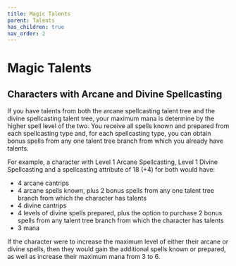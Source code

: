 ```yaml
---
title: Magic Talents
parent: Talents
has_children: true
nav_order: 2
---
```


# Magic Talents

## Characters with Arcane and Divine Spellcasting
If you have talents from both the arcane spellcasting talent tree and the divine spellcasting talent tree, your maximum mana is determine by the higher spell level of the two. You receive all spells known and prepared from each spellcasting type and, for each spellcasting type, you can obtain bonus spells from any one talent tree branch from which you already have talents.

For example, a character with Level 1 Arcane Spellcasting, Level 1 Divine Spellcasting and a spellcasting attribute of 18 (+4) for both would have:
* 4 arcane cantrips
* 4 arcane spells known, plus 2 bonus spells from any one talent tree branch from which the character has talents
* 4 divine cantrips
* 4 levels of divine spells prepared, plus the option to purchase 2 bonus spells from any talent tree branch from which the character has talents
* 3 mana

If the character were to increase the maximum level of either their arcane or divine spells, then they would gain the additional spells known or prepared, as well as increase their maximum mana from 3 to 6.
